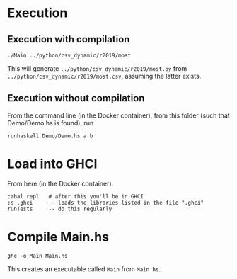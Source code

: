 # Execution

## Execution with compilation

```
./Main ../python/csv_dynamic/r2019/most
```

This will generate `../python/csv_dynamic/r2019/most.py`
from `../python/csv_dynamic/r2019/most.csv`,
assuming the latter exists.

## Execution without compilation

From the command line (in the Docker container),
from this folder (such that Demo/Demo.hs is found), run
```
runhaskell Demo/Demo.hs a b
```

# Load into GHCI

From here (in the Docker container):
```
cabal repl   # after this you'll be in GHCI
:s .ghci     -- loads the libraries listed in the file ".ghci"
runTests     -- do this regularly
```

# Compile Main.hs

```
ghc -o Main Main.hs
```

This creates an executable called `Main` from `Main.hs`.
